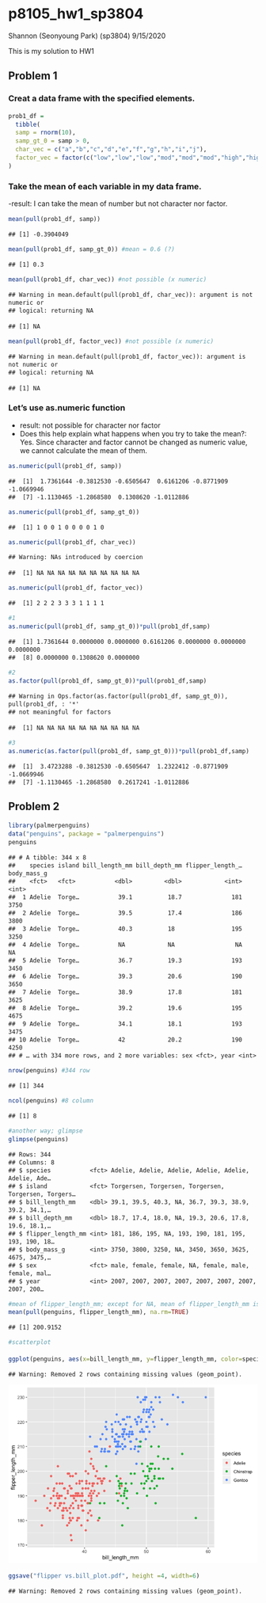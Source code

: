 p8105\_hw1\_sp3804
================
Shannon (Seonyoung Park) (sp3804)
9/15/2020

This is my solution to HW1

## Problem 1

### Creat a data frame with the specified elements.

``` r
prob1_df = 
  tibble(
  samp = rnorm(10),
  samp_gt_0 = samp > 0,
  char_vec = c("a","b","c","d","e","f","g","h","i","j"),
  factor_vec = factor(c("low","low","low","mod","mod","mod","high","high","high","high"))
)
```

### Take the mean of each variable in my data frame.

\-result: I can take the mean of number but not character nor
    factor.

``` r
mean(pull(prob1_df, samp))
```

    ## [1] -0.3904049

``` r
mean(pull(prob1_df, samp_gt_0)) #mean = 0.6 (?)
```

    ## [1] 0.3

``` r
mean(pull(prob1_df, char_vec)) #not possible (x numeric)
```

    ## Warning in mean.default(pull(prob1_df, char_vec)): argument is not numeric or
    ## logical: returning NA

    ## [1] NA

``` r
mean(pull(prob1_df, factor_vec)) #not possible (x numeric)
```

    ## Warning in mean.default(pull(prob1_df, factor_vec)): argument is not numeric or
    ## logical: returning NA

    ## [1] NA

### Let’s use as.numeric function

  - result: not possible for character nor factor
  - Does this help explain what happens when you try to take the mean?:
    Yes. Since character and factor cannot be changed as numeric value,
    we cannot calculate the mean of
    them.

<!-- end list -->

``` r
as.numeric(pull(prob1_df, samp))
```

    ##  [1]  1.7361644 -0.3812530 -0.6505647  0.6161206 -0.8771909 -1.0669946
    ##  [7] -1.1130465 -1.2868580  0.1308620 -1.0112886

``` r
as.numeric(pull(prob1_df, samp_gt_0)) 
```

    ##  [1] 1 0 0 1 0 0 0 0 1 0

``` r
as.numeric(pull(prob1_df, char_vec)) 
```

    ## Warning: NAs introduced by coercion

    ##  [1] NA NA NA NA NA NA NA NA NA NA

``` r
as.numeric(pull(prob1_df, factor_vec)) 
```

    ##  [1] 2 2 2 3 3 3 1 1 1 1

``` r
#1
as.numeric(pull(prob1_df, samp_gt_0))*pull(prob1_df,samp) 
```

    ##  [1] 1.7361644 0.0000000 0.0000000 0.6161206 0.0000000 0.0000000 0.0000000
    ##  [8] 0.0000000 0.1308620 0.0000000

``` r
#2
as.factor(pull(prob1_df, samp_gt_0))*pull(prob1_df,samp)
```

    ## Warning in Ops.factor(as.factor(pull(prob1_df, samp_gt_0)), pull(prob1_df, : '*'
    ## not meaningful for factors

    ##  [1] NA NA NA NA NA NA NA NA NA NA

``` r
#3
as.numeric(as.factor(pull(prob1_df, samp_gt_0)))*pull(prob1_df,samp)
```

    ##  [1]  3.4723288 -0.3812530 -0.6505647  1.2322412 -0.8771909 -1.0669946
    ##  [7] -1.1130465 -1.2868580  0.2617241 -1.0112886

## Problem 2

``` r
library(palmerpenguins)
data("penguins", package = "palmerpenguins")
penguins
```

    ## # A tibble: 344 x 8
    ##    species island bill_length_mm bill_depth_mm flipper_length_… body_mass_g
    ##    <fct>   <fct>           <dbl>         <dbl>            <int>       <int>
    ##  1 Adelie  Torge…           39.1          18.7              181        3750
    ##  2 Adelie  Torge…           39.5          17.4              186        3800
    ##  3 Adelie  Torge…           40.3          18                195        3250
    ##  4 Adelie  Torge…           NA            NA                 NA          NA
    ##  5 Adelie  Torge…           36.7          19.3              193        3450
    ##  6 Adelie  Torge…           39.3          20.6              190        3650
    ##  7 Adelie  Torge…           38.9          17.8              181        3625
    ##  8 Adelie  Torge…           39.2          19.6              195        4675
    ##  9 Adelie  Torge…           34.1          18.1              193        3475
    ## 10 Adelie  Torge…           42            20.2              190        4250
    ## # … with 334 more rows, and 2 more variables: sex <fct>, year <int>

``` r
nrow(penguins) #344 row
```

    ## [1] 344

``` r
ncol(penguins) #8 column
```

    ## [1] 8

``` r
#another way; glimpse
glimpse(penguins)
```

    ## Rows: 344
    ## Columns: 8
    ## $ species           <fct> Adelie, Adelie, Adelie, Adelie, Adelie, Adelie, Ade…
    ## $ island            <fct> Torgersen, Torgersen, Torgersen, Torgersen, Torgers…
    ## $ bill_length_mm    <dbl> 39.1, 39.5, 40.3, NA, 36.7, 39.3, 38.9, 39.2, 34.1,…
    ## $ bill_depth_mm     <dbl> 18.7, 17.4, 18.0, NA, 19.3, 20.6, 17.8, 19.6, 18.1,…
    ## $ flipper_length_mm <int> 181, 186, 195, NA, 193, 190, 181, 195, 193, 190, 18…
    ## $ body_mass_g       <int> 3750, 3800, 3250, NA, 3450, 3650, 3625, 4675, 3475,…
    ## $ sex               <fct> male, female, female, NA, female, male, female, mal…
    ## $ year              <int> 2007, 2007, 2007, 2007, 2007, 2007, 2007, 2007, 200…

``` r
#mean of flipper_length_mm; except for NA, mean of flipper_length_mm is 200.9 (mm)
mean(pull(penguins, flipper_length_mm), na.rm=TRUE) 
```

    ## [1] 200.9152

``` r
#scatterplot

ggplot(penguins, aes(x=bill_length_mm, y=flipper_length_mm, color=species))+geom_point()
```

    ## Warning: Removed 2 rows containing missing values (geom_point).

![](p8105_hw1_sp3804_files/figure-gfm/unnamed-chunk-5-1.png)<!-- -->

``` r
ggsave("flipper vs.bill_plot.pdf", height =4, width=6)
```

    ## Warning: Removed 2 rows containing missing values (geom_point).
